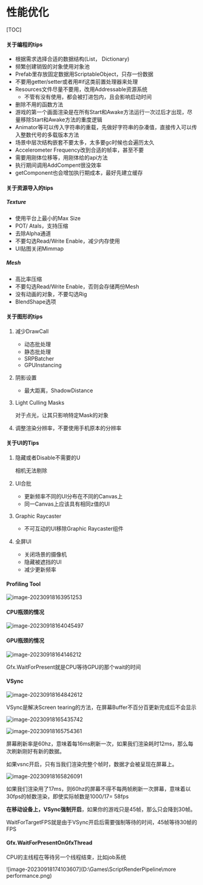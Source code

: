 # 性能优化

[TOC]



#### 关于编程的tips

- 根据需求选择合适的数据结构(List， Dictionary)
- 频繁创建销毁的对象使用对象池
- Prefab里存放固定数据用ScriptableObject，只存一份数据
- 不要用getter/setter或者用#if这类前置处理器来处理
- Resources文件尽量不要用，改用Addressable资源系统
  - 不管有没有使用，都会被打进包内，且会影响启动时间
- 删除不用的函数方法
- 游戏的第一个画面渲染是在所有Start和Awake方法运行一次过后才出现，尽量移除Start和Awake方法的重度逻辑
- Animator等可以传入字符串的重载，先做好字符串的杂凑值，直接传入可以传入整数代号的多载版本方法
- 场景中层次结构嵌套不要太多，太多要gc时候也会遍历太久
- Accelerometer Frequency改到合适的帧率，甚至不要
- 需要用刚体位移等，用刚体给的api方法
- 执行期间调用AddCompent很没效率
- getComponent也会增加执行期成本，最好先建立缓存

#### 关于资源导入的tips

##### Texture

- 使用平台上最小的Max Size
- POT/ Atals，支持压缩
- 去除Alpha通道
- 不要勾选Read/Write Enable，减少内存使用
- UI贴图关闭Mimmap

##### Mesh

- 高比率压缩
- 不要勾选Read/Write Enable，否则会存储两份Mesh
- 没有动画的对象，不要勾选Rig
- BlendShape选项

#### 关于图形的tips

1. 减少DrawCall

   - 动态批处理
   - 静态批处理
   - SRPBatcher
   - GPUInstancing

2. 阴影设置

   - 最大距离，ShadowDistance

3. Light Culling Masks

   对于点光，让其只影响特定Mask的对象

4. 调整渲染分辨率，不要使用手机原本的分辨率

#### 关于UI的Tips

1. 隐藏或者Disable不需要的U

   相机无法剔除

2. UI合批

   - 更新频率不同的UI分布在不同的Canvas上
   - 同一Canvas上应该具有相同z值的UI

3. Graphic Raycaster

   - 不可互动的UI移除Graphic Raycaster组件

4. 全屏UI

   - 关闭场景的摄像机
   - 隐藏被遮挡的UI
   - 减少更新频率

#### Profiling Tool

![image-20230918163951253](D:\Games\ScriptRenderPipeline\multipleframe.png)

#### CPU瓶颈的情况

![image-20230918164045497](D:\Games\ScriptRenderPipeline\cpubound.png)

#### GPU瓶颈的情况

![image-20230918164146212](D:\Games\ScriptRenderPipeline\gpubound.png)

Gfx.WaitForPresent就是CPU等待GPU的那个wait的时间

#### VSync

![image-20230918164842612](D:\Games\ScriptRenderPipeline\screenteaing.png)

VSync是解决Screen tearing的方法，在屏幕Buffer不百分百更新完成后不会显示

![image-20230918165435742](D:\Games\ScriptRenderPipeline\vsync.png)

![image-20230918165754361](D:\Games\ScriptRenderPipeline\vsync1.png)

屏幕刷新率是60hz，意味着每16ms刷新一次，如果我们渲染耗时12ms，那么每次刷新刚好有新的数据。

如果vsnc开启，只有当我们渲染完整个帧时，数据才会被呈现在屏幕上。

![image-20230918165826091](D:\Games\ScriptRenderPipeline\vsync2.png)

如果我们渲染用了17ms，则60hz的屏幕不得不每两帧刷新一次屏幕，意味着以30fps的帧数渲染，即使实际帧数是1000/17= 58fps

**在移动设备上，VSync强制开启**，如果你的游戏只是45帧，那么只会降到30帧。

 WaitForTargetFPS就是由于VSync开启后需要强制等待的时间，45帧等待30帧的FPS

#### Gfx.WaitForPresentOnGfxThread

CPU的主线程在等待另一个线程结束，比如job系统

![image-20230918174103607](D:\Games\ScriptRenderPipeline\more performance.png)